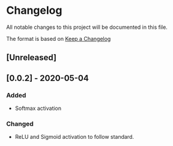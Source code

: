 # Changelog

All notable changes to this project will be documented in this file.

The format is based on [Keep a Changelog](https://keepachangelog.com/en/1.0.0/)

## [Unreleased]

## [0.0.2] - 2020-05-04

### Added

- Softmax activation

### Changed

- ReLU and Sigmoid activation to follow standard.